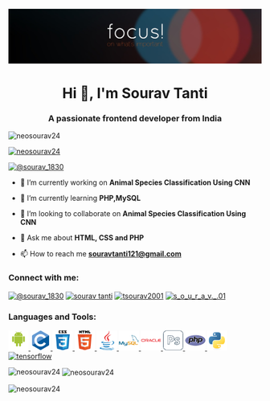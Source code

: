 ![logo](https://github.com/neoSourav24/neoSourav24/blob/main/banner.png.jpg)
<h1 align="center">Hi 👋, I'm Sourav Tanti</h1>
<h3 align="center">A passionate frontend developer from India</h3>

<p align="left"> <img src="https://komarev.com/ghpvc/?username=neosourav24&label=Profile%20views&color=0e75b6&style=flat" alt="neosourav24" /> </p>

<p align="left"> <a href="https://github.com/ryo-ma/github-profile-trophy"><img src="https://github-profile-trophy.vercel.app/?username=neosourav24" alt="neosourav24" /></a> </p>

<p align="left"> <a href="https://twitter.com/@sourav_1830" target="blank"><img src="https://img.shields.io/twitter/follow/@sourav_1830?logo=twitter&style=for-the-badge" alt="@sourav_1830" /></a> </p>

- 🔭 I’m currently working on **Animal Species Classification Using CNN**

- 🌱 I’m currently learning **PHP,MySQL**

- 👯 I’m looking to collaborate on **Animal Species Classification Using CNN**

- 💬 Ask me about **HTML, CSS and PHP**

- 📫 How to reach me **souravtanti121@gmail.com**

<h3 align="left">Connect with me:</h3>
<p align="left">
<a href="https://twitter.com/@sourav_1830" target="blank"><img align="center" src="https://raw.githubusercontent.com/rahuldkjain/github-profile-readme-generator/master/src/images/icons/Social/twitter.svg" alt="@sourav_1830" height="30" width="40" /></a>
<a href="https://linkedin.com/in/sourav tanti" target="blank"><img align="center" src="https://raw.githubusercontent.com/rahuldkjain/github-profile-readme-generator/master/src/images/icons/Social/linked-in-alt.svg" alt="sourav tanti" height="30" width="40" /></a>
<a href="https://kaggle.com/tsourav2001" target="blank"><img align="center" src="https://raw.githubusercontent.com/rahuldkjain/github-profile-readme-generator/master/src/images/icons/Social/kaggle.svg" alt="tsourav2001" height="30" width="40" /></a>
<a href="https://instagram.com/s_o_u_r_a_v._.01" target="blank"><img align="center" src="https://raw.githubusercontent.com/rahuldkjain/github-profile-readme-generator/master/src/images/icons/Social/instagram.svg" alt="s_o_u_r_a_v._.01" height="30" width="40" /></a>
</p>

<h3 align="left">Languages and Tools:</h3>
<p align="left"> <a href="https://developer.android.com" target="_blank" rel="noreferrer"> <img src="https://raw.githubusercontent.com/devicons/devicon/master/icons/android/android-original-wordmark.svg" alt="android" width="40" height="40"/> </a> <a href="https://www.cprogramming.com/" target="_blank" rel="noreferrer"> <img src="https://raw.githubusercontent.com/devicons/devicon/master/icons/c/c-original.svg" alt="c" width="40" height="40"/> </a> <a href="https://www.w3schools.com/css/" target="_blank" rel="noreferrer"> <img src="https://raw.githubusercontent.com/devicons/devicon/master/icons/css3/css3-original-wordmark.svg" alt="css3" width="40" height="40"/> </a> <a href="https://www.w3.org/html/" target="_blank" rel="noreferrer"> <img src="https://raw.githubusercontent.com/devicons/devicon/master/icons/html5/html5-original-wordmark.svg" alt="html5" width="40" height="40"/> </a> <a href="https://www.java.com" target="_blank" rel="noreferrer"> <img src="https://raw.githubusercontent.com/devicons/devicon/master/icons/java/java-original.svg" alt="java" width="40" height="40"/> </a> <a href="https://www.mysql.com/" target="_blank" rel="noreferrer"> <img src="https://raw.githubusercontent.com/devicons/devicon/master/icons/mysql/mysql-original-wordmark.svg" alt="mysql" width="40" height="40"/> </a> <a href="https://www.oracle.com/" target="_blank" rel="noreferrer"> <img src="https://raw.githubusercontent.com/devicons/devicon/master/icons/oracle/oracle-original.svg" alt="oracle" width="40" height="40"/> </a> <a href="https://www.photoshop.com/en" target="_blank" rel="noreferrer"> <img src="https://raw.githubusercontent.com/devicons/devicon/master/icons/photoshop/photoshop-line.svg" alt="photoshop" width="40" height="40"/> </a> <a href="https://www.php.net" target="_blank" rel="noreferrer"> <img src="https://raw.githubusercontent.com/devicons/devicon/master/icons/php/php-original.svg" alt="php" width="40" height="40"/> </a> <a href="https://www.python.org" target="_blank" rel="noreferrer"> <img src="https://raw.githubusercontent.com/devicons/devicon/master/icons/python/python-original.svg" alt="python" width="40" height="40"/> </a> <a href="https://www.tensorflow.org" target="_blank" rel="noreferrer"> <img src="https://www.vectorlogo.zone/logos/tensorflow/tensorflow-icon.svg" alt="tensorflow" width="40" height="40"/> </a> </p>

<p><img align="left" src="https://github-readme-stats.vercel.app/api/top-langs?username=neosourav24&show_icons=true&locale=en&layout=compact" alt="neosourav24" /></p>

<p>&nbsp;<img align="center" src="https://github-readme-stats.vercel.app/api?username=neosourav24&show_icons=true&locale=en" alt="neosourav24" /></p>

<p><img align="center" src="https://github-readme-streak-stats.herokuapp.com/?user=neosourav24&" alt="neosourav24" /></p>
